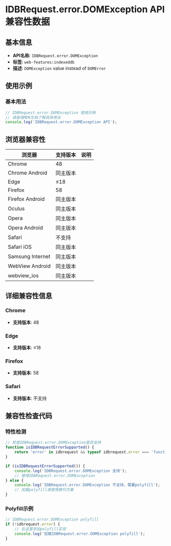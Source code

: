 # IDBRequest.error.DOMException API 兼容性数据

## 基本信息

- **API名称**: `IDBRequest.error.DOMException`
- **标签**: `web-features:indexeddb`
- **描述**: `DOMException` value instead of `DOMError`

## 使用示例

### 基本用法

```javascript
// IDBRequest.error.DOMException 使用示例
// 请查阅MDN文档了解具体用法
console.log('IDBRequest.error.DOMException API');
```

## 浏览器兼容性

| 浏览器 | 支持版本 | 说明 |
|--------|----------|------|
| Chrome | 48 |  |
| Chrome Android | 同主版本 |  |
| Edge | ≤18 |  |
| Firefox | 58 |  |
| Firefox Android | 同主版本 |  |
| Oculus | 同主版本 |  |
| Opera | 同主版本 |  |
| Opera Android | 同主版本 |  |
| Safari | 不支持 |  |
| Safari iOS | 同主版本 |  |
| Samsung Internet | 同主版本 |  |
| WebView Android | 同主版本 |  |
| webview_ios | 同主版本 |  |

## 详细兼容性信息

### Chrome

- **支持版本**: 48

### Edge

- **支持版本**: ≤18

### Firefox

- **支持版本**: 58

### Safari

- **支持版本**: 不支持

## 兼容性检查代码

### 特性检测

```javascript
// 检查IDBRequest.error.DOMException是否支持
function isIDBRequestErrorSupported() {
    return 'error' in idbrequest && typeof idbrequest.error === 'function';
}

if (isIDBRequestErrorSupported()) {
    console.log('IDBRequest.error.DOMException 支持');
    // 使用IDBRequest.error.DOMException
} else {
    console.log('IDBRequest.error.DOMException 不支持，需要polyfill');
    // 加载polyfill或使用替代方案
}
```

### Polyfill示例

```javascript
// IDBRequest.error.DOMException polyfill
if (!idbrequest.error) {
    // 在这里添加polyfill实现
    console.log('加载IDBRequest.error.DOMException polyfill');
}
```

